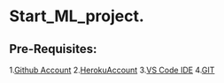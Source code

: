 # Start_ML_project.
## Pre-Requisites:

1.[Github Account](https://github.com/M-Oblue/ML_project)
2.[HerokuAccount](https://dashboard.heroku.com/apps)
3.[VS Code IDE](https://code.visualstudio.com/)
4.[GIT](https://git-scm.com/downloads)
